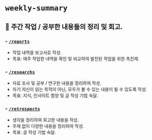 # `weekly-summary`

## 📝 주간 작업 / 공부한 내용들의 정리 및 회고.

### - [`/reports`](/reports)

- 작업 내역을 보고서로 작성.
- 목표: 매주 작업한 내역을 확인 및 비교하여 발전된 작업을 위한 촉진제.

### - [`/researchs`](/researchs)

- 자료 조사 및 공부 / 연구한 내용을 정리하여 작성.
- 자기 자신이 읽는 목적이 아닌, 모두가 볼 수 있는 내용이 될 수 있도록 작성.
- 목표: 지식, 인사이트 함양 및 글 작성 기법 숙달.

### - [`/retrospects`](/retrospects)

- 생각을 정리하여 회고한 내용을 작성.
- 주제 없이 다양한 내용을 정리하여 작성.
- 목표: 글 작성 기법 숙달.
